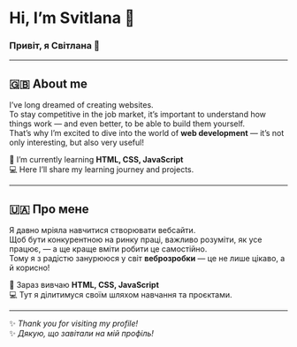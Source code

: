 # Hi, I’m Svitlana 👋  
### Привіт, я Світлана 🌼

---

## 🇬🇧 About me
I’ve long dreamed of creating websites.  
To stay competitive in the job market, it’s important to understand how things work — and even better, to be able to build them yourself.  
That’s why I’m excited to dive into the world of **web development** — it’s not only interesting, but also very useful!  

🌱 I’m currently learning **HTML, CSS, JavaScript**  
💻 Here I’ll share my learning journey and projects.

---

## 🇺🇦 Про мене
Я давно мріяла навчитися створювати вебсайти.  
Щоб бути конкурентною на ринку праці, важливо розуміти, як усе працює, — а ще краще вміти робити це самостійно.  
Тому я з радістю занурююся у світ **веброзробки** — це не лише цікаво, а й корисно!  

🌱 Зараз вивчаю **HTML, CSS, JavaScript**  
💻 Тут я ділитимуся своїм шляхом навчання та проєктами.

---

✨ _Thank you for visiting my profile!_  
✨ _Дякую, що завітали на мій профіль!_

